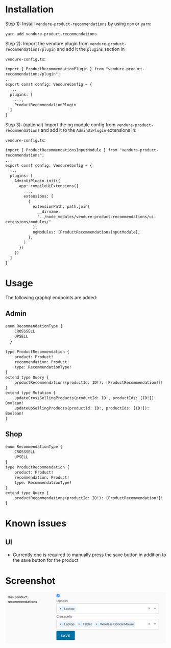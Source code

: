 # Installation

Step 1): Install `vendure-product-recommendations` by using `npm` or `yarn`:

`yarn add vendure-product-recommendations`

Step 2): Import the vendure plugin from `vendure-product-recommendations/plugin` and add it the `plugins` section in

`vendure-config.ts`:
	
	import { ProductRecommendationPlugin } from "vendure-product-recommendations/plugin";
	...
	export const config: VendureConfig = {
	  ...
	  plugins: [
	    ...,
		ProductRecommendationPlugin
	  ]
	}

Step 3): (optional) Import the ng module config from `vendure-product-recommendations` and add it to the `AdminUiPlugin` extensions in:

`vendure-config.ts`:
    
    import { ProductRecommendationsInputModule } from "vendure-product-recommendations";
	...
	export const config: VendureConfig = {
	  ...
	  plugins: [
	    AdminUiPlugin.init({
		  app: compileUiExtensions({
		    ...,
			extensions: [
			  {
			    extensionPath: path.join(
				  __dirname,
				  "../node_modules/vendure-product-recommendations/ui-extensions/modules/"
				),
				ngModules: [ProductRecommendationsInputModule],
			  },
			]
		  })
		})
	  ]
	}

# Usage

The following graphql endpoints are added:

## Admin

    enum RecommendationType {
        CROSSSELL
        UPSELL
      }
	  
    type ProductRecommendation {
        product: Product!
        recommendation: Product!
        type: RecommendationType!
    }
    extend type Query {
        productRecommendations(productId: ID!): [ProductRecommendation!]!
    }
    extend type Mutation {
        updateCrossSellingProducts(productId: ID!, productIds: [ID!]): Boolean!
        updateUpSellingProducts(productId: ID!, productIds: [ID!]): Boolean!
    }

## Shop

    enum RecommendationType {
        CROSSSELL
        UPSELL
    }
    type ProductRecommendation {
        product: Product!
        recommendation: Product!
        type: RecommendationType!
    }
    extend type Query {
        productRecommendations(productId: ID!): [ProductRecommendation!]!
    }

# Known issues

## UI
- Currently one is required to manually press the save button in addition to the save button for the product

# Screenshot
![Screenshot](https://raw.githubusercontent.com/Tyratox/vendure-product-recommendations/master/screenshot.png)
